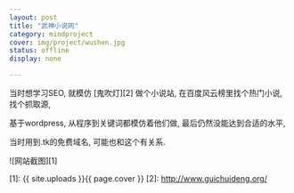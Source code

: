 ```yaml
---
layout: post 
title: "武神小说网"
category: mindproject
cover: img/project/wushen.jpg
status: offline
display: none

---
```



当时想学习SEO, 就模仿 [鬼吹灯][2] 做个小说站, 在百度风云榜里找个热门小说, 找个抓取源,

基于wordpress, 从程序到关键词都模仿着他们做, 最后仍然没能达到合适的水平,

当时用到.tk的免费域名, 可能也和这个有关系. 


![网站截图][1]


  [1]: {{ site.uploads }}{{ page.cover }}
  [2]: http://www.guichuideng.org/

